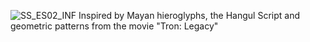 
![SS_ES02_INF](https://github.com/user-attachments/assets/bee836f2-43f5-4299-b5c4-a6c9bfb69772)
Inspired by Mayan hieroglyphs, the Hangul Script and geometric patterns from the movie "Tron: Legacy"
